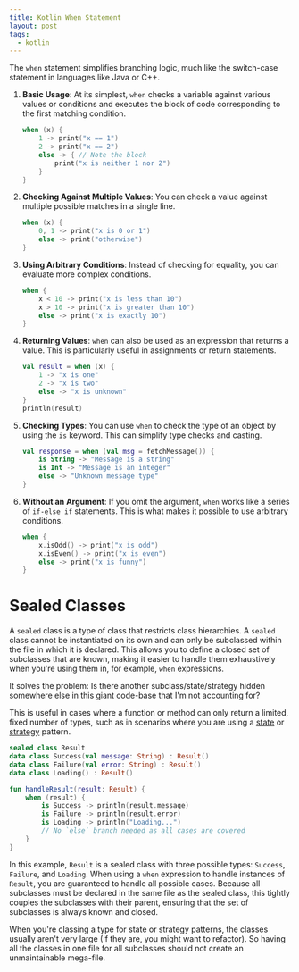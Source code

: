 ```yaml
---
title: Kotlin When Statement
layout: post
tags:
  - kotlin
---
```

The `when` statement simplifies branching logic, much like the switch-case statement in languages like Java or C++. 

1. **Basic Usage**: At its simplest, `when` checks a variable against various values or conditions and executes the block of code corresponding to the first matching condition.

   ```kotlin
   when (x) {
       1 -> print("x == 1")
       2 -> print("x == 2")
       else -> { // Note the block
           print("x is neither 1 nor 2")
       }
   }
   ```

2. **Checking Against Multiple Values**: You can check a value against multiple possible matches in a single line.

   ```kotlin
   when (x) {
       0, 1 -> print("x is 0 or 1")
       else -> print("otherwise")
   }
   ```

3. **Using Arbitrary Conditions**: Instead of checking for equality, you can evaluate more complex conditions.

   ```kotlin
   when {
       x < 10 -> print("x is less than 10")
       x > 10 -> print("x is greater than 10")
       else -> print("x is exactly 10")
   }
   ```

4. **Returning Values**: `when` can also be used as an expression that returns a value. This is particularly useful in assignments or return statements.

   ```kotlin
   val result = when (x) {
       1 -> "x is one"
       2 -> "x is two"
       else -> "x is unknown"
   }
   println(result)
   ```

5. **Checking Types**: You can use `when` to check the type of an object by using the `is` keyword. This can simplify type checks and casting.

   ```kotlin
   val response = when (val msg = fetchMessage()) {
       is String -> "Message is a string"
       is Int -> "Message is an integer"
       else -> "Unknown message type"
   }
   ```

6. **Without an Argument**: If you omit the argument, `when` works like a series of `if-else if` statements. This is what makes it possible to use arbitrary conditions.

   ```kotlin
   when {
       x.isOdd() -> print("x is odd")
       x.isEven() -> print("x is even")
       else -> print("x is funny")
   }
   ```


# Sealed Classes

A `sealed` class is a type of class that restricts class hierarchies. A `sealed` class cannot be instantiated on its own and can only be subclassed within the file in which it is declared. This allows you to define a closed set of subclasses that are known, making it easier to handle them exhaustively when you're using them in, for example, `when` expressions. 

It solves the problem: Is there another subclass/state/strategy hidden somewhere else in this giant code-base that I'm not accounting for?

This is useful in cases where a function or method can only return a limited, fixed number of types, such as in scenarios where you are using a [state](https://refactoring.guru/design-patterns/state) or [strategy](https://refactoring.guru/design-patterns/strategy) pattern.


```kotlin
sealed class Result
data class Success(val message: String) : Result()
data class Failure(val error: String) : Result()
data class Loading() : Result()

fun handleResult(result: Result) {
    when (result) {
        is Success -> println(result.message)
        is Failure -> println(result.error)
        is Loading -> println("Loading...")
        // No `else` branch needed as all cases are covered
    }
}
```

In this example, `Result` is a sealed class with three possible types: `Success`, `Failure`, and `Loading`. When using a `when` expression to handle instances of `Result`, you are guaranteed to handle all possible cases. Because all subclasses must be declared in the same file as the sealed class, this tightly couples the subclasses with their parent, ensuring that the set of subclasses is always known and closed.

When you're classing a type for state or strategy patterns, the classes usually aren't very large (If they are, you might want to refactor). So having all the classes in one file for all subclasses should not create an unmaintainable mega-file.
